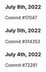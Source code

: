 ### July 8th, 2022

Commit #17047

### July 5th, 2022

Commit #314353


### July 4th, 2022

Commit #72281

